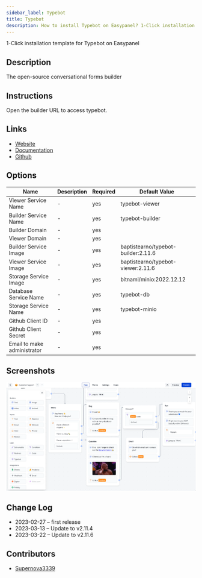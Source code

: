 ```yaml
---
sidebar_label: Typebot
title: Typebot
description: How to install Typebot on Easypanel? 1-Click installation template for Typebot on Easypanel
---
```


<!-- generated -->

1-Click installation template for Typebot on Easypanel

## Description

The open-source conversational forms builder

## Instructions

Open the builder URL to access typebot.

## Links

- [Website](https://typebot.io)
- [Documentation](https://docs.typebot.io/)
- [Github](https://github.com/baptisteArno/typebot.io/)

## Options

Name | Description | Required | Default Value
-|-|-|-
Viewer Service Name | - | yes | typebot-viewer
Builder Service Name | - | yes | typebot-builder
Builder Domain | - | yes | 
Viewer Domain | - | yes | 
Builder Service Image | - | yes | baptistearno/typebot-builder:2.11.6
Viewer Service Image | - | yes | baptistearno/typebot-viewer:2.11.6
Storage Service Image | - | yes | bitnami/minio:2022.12.12
Database Service Name | - | yes | typebot-db
Storage Service Name | - | yes | typebot-minio
Github Client ID | - | yes | 
Github Client Secret | - | yes | 
Email to make administrator | - | yes | 

## Screenshots

![Typebot Screenshot](./assets/screenshot.png)

## Change Log

- 2023-02-27 – first release
- 2023-03-13 – Update to v2.11.4
- 2023-03-22 – Update to v2.11.6

## Contributors

- [Supernova3339](https://github.com/Supernova3339)

